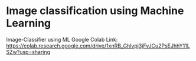 # Image classification using Machine Learning
Image-Classifier using ML
Google Colab Link: https://colab.research.google.com/drive/1xnRB_Ghlvpj3jFvJCu2PsEJhhY11LSZw?usp=sharing
